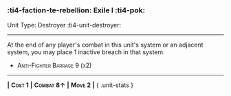 ### :ti4-faction-te-rebellion: **Exile I** :ti4-pok:

Unit Type: Destroyer :ti4-unit-destroyer:

---

At the end of any player's combat in this unit's system or an adjacent system, you may place 1 inactive breach in that system.

* <span style="font-variant:small-caps;">Anti-Fighter Barrage 9 (x2)</span> 

---

__|__ <span style="font-variant:small-caps;white-space: nowrap;">**Cost 1**</span> __|__ <span style="font-variant:small-caps;white-space: nowrap;">**Combat 8↑**</span> __|__ <span style="font-variant:small-caps;white-space: nowrap;">**Move 2**</span> __|__
{ .unit-stats }